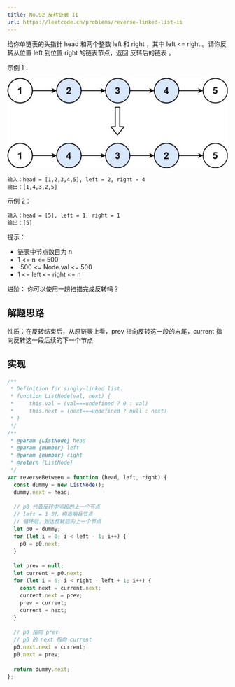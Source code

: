 ```yaml
---
title: No.92 反转链表 II
url: https://leetcode.cn/problems/reverse-linked-list-ii
---
```


给你单链表的头指针 head 和两个整数 left 和 right ，其中 left <= right 。请你反转从位置 left 到位置 right 的链表节点，返回 反转后的链表 。

示例 1：

![rev2ex2](https://raw.githubusercontent.com/wcywxq/image-store/master/ssg/code_leetcode_No.92_rev2ex2.png)

```text
输入：head = [1,2,3,4,5], left = 2, right = 4
输出：[1,4,3,2,5]
```

示例 2：

```text
输入：head = [5], left = 1, right = 1
输出：[5]
```

提示：

- 链表中节点数目为 n
- 1 <= n <= 500
- -500 <= Node.val <= 500
- 1 <= left <= right <= n

进阶： 你可以使用一趟扫描完成反转吗？

## 解题思路

性质：在反转结束后，从原链表上看，prev 指向反转这一段的末尾，current 指向反转这一段后续的下一个节点

## 实现

```js
/**
 * Definition for singly-linked list.
 * function ListNode(val, next) {
 *     this.val = (val===undefined ? 0 : val)
 *     this.next = (next===undefined ? null : next)
 * }
 */
/**
 * @param {ListNode} head
 * @param {number} left
 * @param {number} right
 * @return {ListNode}
 */
var reverseBetween = function (head, left, right) {
  const dummy = new ListNode();
  dummy.next = head;

  // p0 代表反转中间段的上一个节点
  // left = 1 时，构造哨兵节点
  // 循环后，到达反转后的上一个节点
  let p0 = dummy;
  for (let i = 0; i < left - 1; i++) {
    p0 = p0.next;
  }

  let prev = null;
  let current = p0.next;
  for (let i = 0; i < right - left + 1; i++) {
    const next = current.next;
    current.next = prev;
    prev = current;
    current = next;
  }

  // p0 指向 prev
  // p0 的 next 指向 current
  p0.next.next = current;
  p0.next = prev;

  return dummy.next;
};
```
